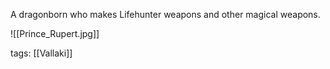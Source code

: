A dragonborn who makes Lifehunter weapons and other magical weapons.

![[Prince_Rupert.jpg]]

tags: [[Vallaki]]
